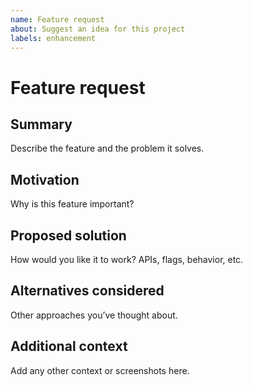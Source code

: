 ```yaml
---
name: Feature request
about: Suggest an idea for this project
labels: enhancement
---
```


# Feature request

## Summary

Describe the feature and the problem it solves.

## Motivation

Why is this feature important?

## Proposed solution

How would you like it to work? APIs, flags, behavior, etc.

## Alternatives considered

Other approaches you’ve thought about.

## Additional context

Add any other context or screenshots here.
